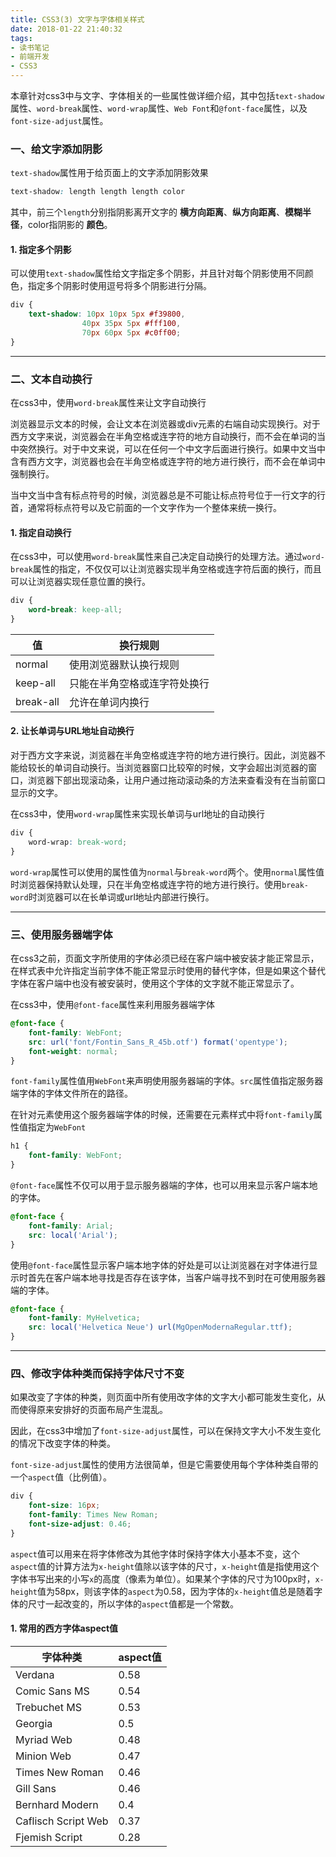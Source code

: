 ```yaml
---
title: CSS3(3) 文字与字体相关样式
date: 2018-01-22 21:40:32
tags:
- 读书笔记
- 前端开发
- CSS3
---
```


本章针对css3中与文字、字体相关的一些属性做详细介绍，其中包括`text-shadow`属性、`word-break`属性、`word-wrap`属性、`Web Font`和`@font-face`属性，以及`font-size-adjust`属性。

<!-- More -->

### 一、给文字添加阴影

`text-shadow`属性用于给页面上的文字添加阴影效果

```css
text-shadow: length length length color
```

其中，前三个`length`分别指阴影离开文字的 **横方向距离**、**纵方向距离**、**模糊半径**，color指阴影的 **颜色**。

#### 1. 指定多个阴影

可以使用`text-shadow`属性给文字指定多个阴影，并且针对每个阴影使用不同颜色，指定多个阴影时使用逗号将多个阴影进行分隔。

```css
div {
    text-shadow: 10px 10px 5px #f39800,
                40px 35px 5px #fff100,
                70px 60px 5px #c0ff00;
}
```

---

### 二、文本自动换行

在css3中，使用`word-break`属性来让文字自动换行

浏览器显示文本的时候，会让文本在浏览器或div元素的右端自动实现换行。对于西方文字来说，浏览器会在半角空格或连字符的地方自动换行，而不会在单词的当中突然换行。对于中文来说，可以在任何一个中文字后面进行换行。如果中文当中含有西方文字，浏览器也会在半角空格或连字符的地方进行换行，而不会在单词中强制换行。

当中文当中含有标点符号的时候，浏览器总是不可能让标点符号位于一行文字的行首，通常将标点符号以及它前面的一个文字作为一个整体来统一换行。

#### 1. 指定自动换行

在css3中，可以使用`word-break`属性来自己决定自动换行的处理方法。通过`word-break`属性的指定，不仅仅可以让浏览器实现半角空格或连字符后面的换行，而且可以让浏览器实现任意位置的换行。

```css
div {
    word-break: keep-all;
}
```

| 值 | 换行规则
| - | -
| normal | 使用浏览器默认换行规则
| keep-all | 只能在半角空格或连字符处换行
| break-all | 允许在单词内换行

#### 2. 让长单词与URL地址自动换行

对于西方文字来说，浏览器在半角空格或连字符的地方进行换行。因此，浏览器不能给较长的单词自动换行。当浏览器窗口比较窄的时候，文字会超出浏览器的窗口，浏览器下部出现滚动条，让用户通过拖动滚动条的方法来查看没有在当前窗口显示的文字。

在css3中，使用`word-wrap`属性来实现长单词与url地址的自动换行

```css
div {
    word-wrap: break-word;
}
```

`word-wrap`属性可以使用的属性值为`normal`与`break-word`两个。使用`normal`属性值时浏览器保持默认处理，只在半角空格或连字符的地方进行换行。使用`break-word`时浏览器可以在长单词或url地址内部进行换行。

---

### 三、使用服务器端字体

在css3之前，页面文字所使用的字体必须已经在客户端中被安装才能正常显示，在样式表中允许指定当前字体不能正常显示时使用的替代字体，但是如果这个替代字体在客户端中也没有被安装时，使用这个字体的文字就不能正常显示了。

在css3中，使用`@font-face`属性来利用服务器端字体

```css
@font-face {
    font-family: WebFont;
    src: url('font/Fontin_Sans_R_45b.otf') format('opentype');
    font-weight: normal;
}
```

`font-family`属性值用`WebFont`来声明使用服务器端的字体。`src`属性值指定服务器端字体的字体文件所在的路径。

在针对元素使用这个服务器端字体的时候，还需要在元素样式中将`font-family`属性值指定为`WebFont`

```css
h1 {
    font-family: WebFont;
}
```

`@font-face`属性不仅可以用于显示服务器端的字体，也可以用来显示客户端本地的字体。

```css
@font-face {
    font-family: Arial;
    src: local('Arial');
}
```

使用`@font-face`属性显示客户端本地字体的好处是可以让浏览器在对字体进行显示时首先在客户端本地寻找是否存在该字体，当客户端寻找不到时在可使用服务器端的字体。

```css
@font-face {
    font-family: MyHelvetica;
    src: local('Helvetica Neue') url(MgOpenModernaRegular.ttf);
}
```

---

### 四、修改字体种类而保持字体尺寸不变

如果改变了字体的种类，则页面中所有使用改字体的文字大小都可能发生变化，从而使得原来安排好的页面布局产生混乱。

因此，在css3中增加了`font-size-adjust`属性，可以在保持文字大小不发生变化的情况下改变字体的种类。

`font-size-adjust`属性的使用方法很简单，但是它需要使用每个字体种类自带的一个`aspect`值（比例值）。

```css
div {
    font-size: 16px;
    font-family: Times New Roman;
    font-size-adjust: 0.46;
}
```

`aspect`值可以用来在将字体修改为其他字体时保持字体大小基本不变，这个`aspect`值的计算方法为`x-height`值除以该字体的尺寸，`x-height`值是指使用这个字体书写出来的小写`x`的高度（像素为单位）。如果某个字体的尺寸为100px时，`x-height`值为58px，则该字体的`aspect`为0.58，因为字体的`x-height`值总是随着字体的尺寸一起改变的，所以字体的`aspect`值都是一个常数。

#### 1. 常用的西方字体aspect值

| 字体种类 | aspect值
| - | -
| Verdana | 0.58
| Comic Sans MS | 0.54
| Trebuchet MS | 0.53
| Georgia | 0.5
| Myriad Web | 0.48
| Minion Web | 0.47
| Times New Roman | 0.46
| Gill Sans | 0.46
| Bernhard Modern | 0.4
| Caflisch Script Web | 0.37
| Fjemish Script | 0.28
